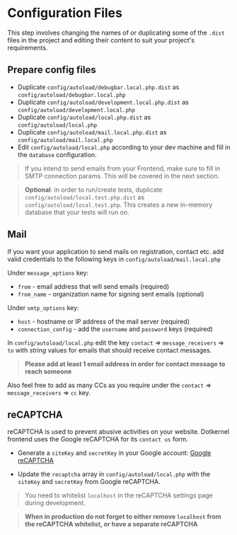 # Configuration Files

This step involves changing the names of or duplicating some of the `.dist` files in the project and editing their content to suit your project's requirements.

## Prepare config files

- Duplicate `config/autoload/debugbar.local.php.dist` as `config/autoload/debugbar.local.php`
- Duplicate `config/autoload/development.local.php.dist` as `config/autoload/development.local.php`
- Duplicate `config/autoload/local.php.dist` as `config/autoload/local.php`
- Duplicate `config/autoload/mail.local.php.dist` as `config/autoload/mail.local.php`
- Edit `config/autoload/local.php` according to your dev machine and fill in the `database` configuration.

> If you intend to send emails from your Frontend, make sure to fill in SMTP connection params.
> This will be covered in the next section.

> **Optional**: in order to run/create tests, duplicate `config/autoload/local.test.php.dist` as `config/autoload/local.test.php`. 
> This creates a new in-memory database that your tests will run on.

## Mail

If you want your application to send mails on registration, contact etc. add valid credentials to the following keys in `config/autoload/mail.local.php`

Under `message_options` key:

- `from` - email address that will send emails (required)
- `from_name` - organization name for signing sent emails (optional)

Under `smtp_options` key:

- `host` - hostname or IP address of the mail server (required)
- `connection_config` - add the `username` and `password` keys (required)

In `config/autoload/local.php` edit the key `contact` => `message_receivers` => `to` with *string* values for emails that should receive contact messages.

> **Please add at least 1 email address in order for contact message to reach someone**

Also feel free to add as many CCs as you require under the `contact` => `message_receivers` => `cc` key.

## reCAPTCHA

reCAPTCHA is used to prevent abusive activities on your website.
Dotkernel frontend uses the Google reCAPTCHA for its `contact us` form.

- Generate a `siteKey` and `secretKey` in your Google account: [Google reCAPTCHA](https://www.google.com/recaptcha/admin)

- Update the `recaptcha` array in `config/autoload/local.php` with the `siteKey` and `secretKey` from Google reCAPTCHA.

> You need to whitelist `localhost` in the reCAPTCHA settings page during development.

>**When in production do not forget to either remove `localhost` from the reCAPTCHA whitelist, or have a separate reCAPTCHA**
